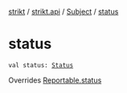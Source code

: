 [strikt](../../index.md) / [strikt.api](../index.md) / [Subject](index.md) / [status](./status.md)

# status

`val status: `[`Status`](../-status/index.md)

Overrides [Reportable.status](../-reportable/status.md)

